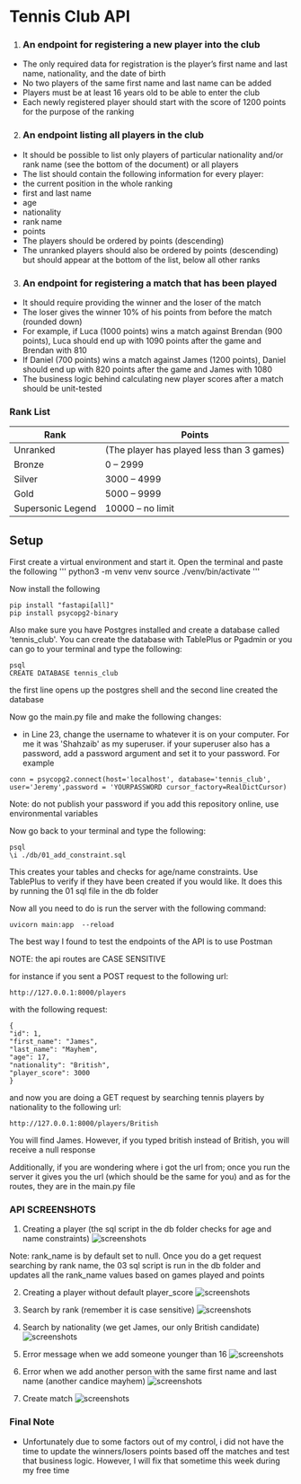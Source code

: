 # Tennis Club API

1. ###	  An endpoint for registering a new player into the club
- The only required data for registration is the player’s first name and last name, nationality, and the date of birth
-	No two players of the same first name and last name can be added
-	Players must be at least 16 years old to be able to enter the club
-	Each newly registered player should start with the score of 1200 points for the purpose of the ranking

2.	### An endpoint listing all players in the club
-	It should be possible to list only players of particular nationality and/or rank name (see the bottom of the document) or all players
-	The list should contain the following information for every player:
-	the current position in the whole ranking
-	first and last name
-	age
-	nationality
-	rank name
-	points
-	The players should be ordered by points (descending)
-	The unranked players should also be ordered by points (descending) but should appear at the bottom of the list, below all other ranks

3. ###	An endpoint for registering a match that has been played
-	It should require providing the winner and the loser of the match
-	The loser gives the winner 10% of his points from before the match (rounded down)
-	For example, if Luca (1000 points) wins a match against Brendan (900 points), Luca should end up with 1090 points after the game and Brendan with 810
-	If Daniel (700 points) wins a match against James (1200 points), Daniel should end up with 820 points after the game and James with 1080
-	The business logic behind calculating new player scores after a match should be unit-tested

### Rank List

| Rank    |Points|
|---------|------|
|Unranked |(The player has played less than 3 games)|
|Bronze| 0 – 2999|
|Silver | 3000 – 4999 |
|Gold | 5000 – 9999|
|Supersonic Legend| 10000 – no limit|


## Setup

First create a virtual environment and start it. Open the terminal and paste the following
'''
python3 -m venv venv
source ./venv/bin/activate
'''

Now install the following

```
pip install "fastapi[all]"
pip install psycopg2-binary 
```

Also make sure you have Postgres installed and create a database called 'tennis_club'. You can create the database with TablePlus or Pgadmin or you can go to your terminal and type the following:

```
psql
CREATE DATABASE tennis_club
```
the first line opens up the postgres shell and the second line created the database

Now go the main.py file and make the following changes:

- in Line 23, change the username to whatever it is on your computer. For me it was 'Shahzaib' as my superuser. if your superuser also has a password, add a password argument and set it to your password. For example
```
conn = psycopg2.connect(host='localhost', database='tennis_club', user='Jeremy',password = 'YOURPASSWORD cursor_factory=RealDictCursor)
```
Note: do not publish your password if you add this repository online, use environmental variables  

Now go back to your terminal and type the following:

```
psql
\i ./db/01_add_constraint.sql
```

This creates your tables and checks for age/name constraints. Use TablePlus to verify if they have been created if you would like. It does this by running the  01 sql file in the db folder

Now all you need to do is run the server with the following command:

```
uvicorn main:app  --reload
```

The best way I found to test the endpoints of the API is to use Postman

NOTE: the api routes are CASE SENSITIVE

for instance if you sent a POST request to the following url:

```
http://127.0.0.1:8000/players
```

with the following request:

```
{
"id": 1,
"first_name": "James",
"last_name": "Mayhem",
"age": 17,
"nationality": "British",
"player_score": 3000
}
```

and now you are doing a GET request by searching tennis players by nationality to the following url:

```
http://127.0.0.1:8000/players/British
```

You will find James. However, if you typed british instead of British, you will receive a null response

Additionally, if you are wondering where i got the url from; once you run the server it gives you the url (which should be the same for you) and as for the routes, they are in the main.py file

### API SCREENSHOTS

1.  Creating a player (the sql script in the db folder checks for age and name constraints)
![screenshots](screenshots/create_player.png)

Note: rank_name is by default set to null. Once you do a get request searching by rank name, the 03 sql script is run in the db folder and updates all the rank_name values based on games played and points

2. Creating a player without default player_score
![screenshots](screenshots/create_player_2.png)

3. Search by rank (remember it is case sensitive)
![screenshots](screenshots/search_rank_gold.png)

4. Search by nationality (we get James, our only British candidate)
![screenshots](screenshots/search_nationality_british.png)

5. Error message when we add someone younger than 16
![screenshots](screenshots/error_16.png)

6. Error when we add another person with the same first name and last name (another candice mayhem)
![screenshots](screenshots/error_candice.png)

7. Create match
![screenshots](screenshots/create_match.png)

### Final Note

- Unfortunately due to some factors out of my control, i did not have the time to update the winners/losers points based off the matches and test that business logic. However, I will fix that sometime this week during my free time
